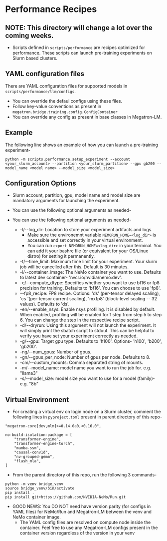 # Performance Recipes

## NOTE: This directory will change a lot over the coming weeks.


- Scripts defined in `scripts/performance` are recipes optimized for performance. These scripts can launch pre-training experiments on Slurm based clusters.

## YAML configuration files

There are YAML configuration files for supported models in `scripts/performance/llm/configs`.
- You can override the defaul configs using these files. 
- Follow key-value conventions as present in `megatron.bridge.training.config.ConfigContainer`
- You can override any config as present in base classes in Megatron-LM.

## Example

The following line shows an example of how you can launch a pre-training experiment-

`python -m scripts.performance.setup_experiment --account <your_slurm_account> --partition <your_slurm_partition> --gpu gb200 --model_name <model name> --model_size <model_size>`

## Configuration Options

- Slurm account, partition, gpu, model name and model size are mandatory arguments for launching the experiment.
- You can use the following optional arguments as needed-

- You can use the following optional arguments as needed-
  - -l/--log_dir: Location to store your experiment artifacts and logs.
    - Make sure the environemnt variable `NEMORUN_HOME=<log_dir>` is accessible and set correctly in your virtual environment.
    - You can run `export NEMORUN_HOME=<log_dir>` in your terminal. You can add it your bashrc file (or equivalent for your OS/Linux distro) for setting it permanently.
  - -t/--time_limit: Maximum time limit for your experiment. Your slurm job will be cancelled after this. Default is 30 minutes.
  - -i/--container_image: The NeMo container you want to use. Defaults to latest dev container- 'nvcr.io/nvidia/nemo:dev'.
  - -c/--compute_dtype: Specifies whether you want to use bf16 or fp8 precision for training. Defaults to 'bf16'. You can choose to use 'fp8'.
  - --fp8_recipe: FP8 recipe. Options: 'ds' (per-tensor delayed scaling), 'cs '(per-tensor current scaling), 'mxfp8' (block-level scaling -- 32 values). Defaults to 'ds'.
  - -en/--enable_nsys: Enable nsys profiling. It is disabled by default. When enabled, profiling will be enabled for 1 step from step 5 to step 6. You can change the step in the respective recipe script.
  - -d/--dryrun: Using this argument will not launch the experiment. It will simply print the sbatch script to stdout. This can be helpful to verify you have set your experiment correctly as needed.
  - -g/--gpu: Target gpu type. Defaults to 'h100'. Options- 'h100', 'b200', 'gb200'.
  - -ng/--num_gpus: Number of gpus.
  - -gn/--gpus_per_node: Number of gpus per node. Defaults to 8.
  - -cm/--custom_mounts: Comma separated string of mounts.
  - -m/--model_name: model name you want to run the job for. e.g. "llama3"
  - -s/--model_size: model size you want to use for a model (family)- e.g. "8b"

## Virtual Environment

- For creating a virtual env on login node on a Slurm cluster, comment the following lines in `pyproject.toml` present in parent directory of this repo-

```
"megatron-core[dev,mlm]>=0.14.0a0,<0.16.0",
```

```
no-build-isolation-package = [
    "transformer-engine",
    "transformer-engine-torch",
    "mamba-ssm",
    "causal-conv1d",
    "nv-grouped-gemm",
    "flash_mla",
]
```

- From the parent directory of this repo, run the following 3 commands-

```
python -m venv bridge_venv
source bridge_venv/bin/activate
pip install .
pip install git+https://github.com/NVIDIA-NeMo/Run.git
```

- GOOD NEWS: You DO NOT need have version parity (for configs in YAML files) for NeMo/Run and Megatron-LM between the venv and NeMo container image. 
  - The YAML config files are resolved on compute node inside the container. Feel free to use any Megatron-LM configs present in the container version regardless of the version in your venv

